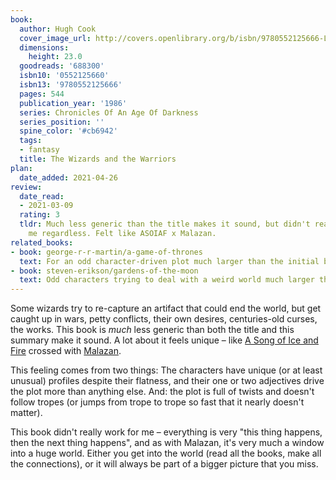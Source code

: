 ```yaml
---
book:
  author: Hugh Cook
  cover_image_url: http://covers.openlibrary.org/b/isbn/9780552125666-L.jpg
  dimensions:
    height: 23.0
  goodreads: '688300'
  isbn10: '0552125660'
  isbn13: '9780552125666'
  pages: 544
  publication_year: '1986'
  series: Chronicles Of An Age Of Darkness
  series_position: ''
  spine_color: '#cb6942'
  tags:
  - fantasy
  title: The Wizards and the Warriors
plan:
  date_added: 2021-04-26
review:
  date_read:
  - 2021-03-09
  rating: 3
  tldr: Much less generic than the title makes it sound, but didn't really work for
    me regardless. Felt like ASOIAF x Malazan.
related_books:
- book: george-r-r-martin/a-game-of-thrones
  text: For an odd character-driven plot much larger than the initial book.
- book: steven-erikson/gardens-of-the-moon
  text: Odd characters trying to deal with a weird world much larger than themselves.
---
```


Some wizards try to re-capture an artifact that could end the world, but get caught up in wars, petty conflicts, their
own desires, centuries-old curses, the works. This book is *much* less generic than both the title and this summary make
it sound. A lot about it feels unique – like [A Song of Ice and Fire](/george-r-r-martin/a-game-of-thrones/) crossed
with [Malazan](/steven-erikson/gardens-of-the-moon).

This feeling comes from two things: The characters have unique (or at least unusual) profiles despite their flatness,
and their one or two adjectives drive the plot more than anything else. And: the plot is full of twists and doesn't
follow tropes (or jumps from trope to trope so fast that it nearly doesn't matter).

This book didn't really work for me – everything is very "this thing happens, then the next thing happens", and as with
Malazan, it's very much a window into a huge world. Either you get into the world (read all the books, make all the
connections), or it will always be part of a bigger picture that you miss.
